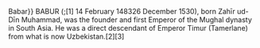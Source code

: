 Babar}} BABUR (;[1] 14 February 148326 December 1530), born Zahīr ud-Dīn Muhammad, was the founder and first Emperor of the Mughal dynasty in South Asia. He was a direct descendant of Emperor Timur (Tamerlane) from what is now Uzbekistan.[2][3]

